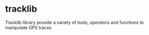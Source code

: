 # tracklib
Tracklib library provide a variety of tools, operators and functions to manipulate GPS traces
